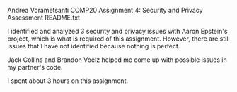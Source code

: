 Andrea Vorametsanti
COMP20
Assignment 4: Security and Privacy Assessment
README.txt

I identified and analyzed 3 security and privacy issues with Aaron Epstein's project, which is what is required of this assignment. However, there are still issues that I have not identified because nothing is perfect.

Jack Collins and Brandon Voelz helped me come up with possible issues in my partner's code.

I spent about 3 hours on this assignment.